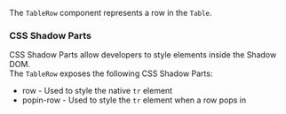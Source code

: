 The `TableRow` component represents a row in the `Table`.

### CSS Shadow Parts

<ui5-link target="_blank" href="https://developer.mozilla.org/en-US/docs/Web/CSS/::part">CSS Shadow Parts</ui5-link> allow developers to style elements inside the Shadow DOM.  
The `TableRow` exposes the following CSS Shadow Parts:

- row - Used to style the native `tr` element
- popin-row - Used to style the `tr` element when a row pops in
